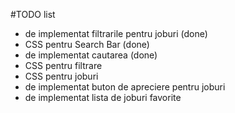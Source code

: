 #TODO list

- de implementat filtrarile pentru joburi (done)
- CSS pentru Search Bar (done)
- de implementat cautarea (done)
- CSS pentru filtrare
- CSS pentru joburi
- de implementat buton de apreciere pentru joburi
- de implementat lista de joburi favorite
